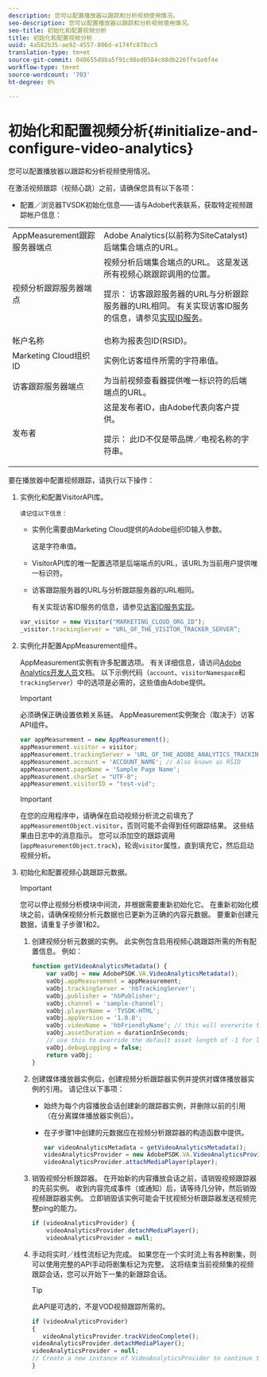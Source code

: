 ```yaml
---
description: 您可以配置播放器以跟踪和分析视频使用情况。
seo-description: 您可以配置播放器以跟踪和分析视频使用情况。
seo-title: 初始化和配置视频分析
title: 初始化和配置视频分析
uuid: 4a582b35-ae92-4557-806d-e174fc878cc5
translation-type: tm+mt
source-git-commit: 040655d8ba5f91c98ed0584c08db226ffe1e0f4e
workflow-type: tm+mt
source-wordcount: '703'
ht-degree: 0%

---
```



# 初始化和配置视频分析{#initialize-and-configure-video-analytics}

您可以配置播放器以跟踪和分析视频使用情况。

在激活视频跟踪（视频心跳）之前，请确保您具有以下各项：

* 配置／浏览器TVSDK初始化信息——请与Adobe代表联系，获取特定视频跟踪帐户信息：

<table id="table_3565328ABBEE4605A92EAE1ADE5D6F84">
 <tbody>
  <tr>
   <td colname="col1"> AppMeasurement跟踪服务器端点 </td>
   <td colname="col2"> Adobe Analytics(以前称为SiteCatalyst)后端集合端点的URL。 </td>
  </tr>
  <tr>
   <td colname="col1"> 视频分析跟踪服务器端点 </td>
   <td colname="col2"> 视频分析后端集合端点的URL。 这是发送所有视频心跳跟踪调用的位置。 <p>提示： 访客跟踪服务器的URL与分析跟踪服务器的URL相同。 有关实现访客ID服务的信息，请参见<a href="https://marketing.adobe.com/resources/help/en_US/mcvid/mcvid-setup-target.html" format="html" scope="external">实现ID服务</a>。 </p> </td>
  </tr>
  <tr>
   <td colname="col1"> 帐户名称 </td>
   <td colname="col2"> 也称为报表包ID(RSID)。 </td>
  </tr>
  <tr>
   <td colname="col1"> Marketing Cloud组织ID </td>
   <td colname="col2"> 实例化访客组件所需的字符串值。 </td>
  </tr>
  <tr>
   <td colname="col1"> 访客跟踪服务器端点 </td>
   <td colname="col2"> 为当前视频查看器提供唯一标识符的后端端点的URL。 </td>
  </tr>
  <tr>
   <td colname="col1"> 发布者 </td>
   <td colname="col2"> 这是发布者ID，由Adobe代表向客户提供。 <p>提示： 此ID不仅是带品牌／电视名称的字符串。 </p> </td>
  </tr>
 </tbody>
</table>

要在播放器中配置视频跟踪，请执行以下操作：

1. 实例化和配置VisitorAPI库。

       请记住以下信息：
   
   * 实例化需要由Marketing Cloud提供的Adobe组织ID输入参数。

      这是字符串值。
   * VisitorAPI库的唯一配置选项是后端端点的URL，该URL为当前用户提供唯一标识符。
   * 访客跟踪服务器的URL与分析跟踪服务器的URL相同。

      有关实现访客ID服务的信息，请参见[访客ID服务实现](https://marketing.adobe.com/resources/help/en_US/mcvid/mcvid-setup-target.html)。

   ```js
   var_visitor = new Visitor("MARKETING_CLOUD_ORG_ID");
   _visitor.trackingServer = "URL_OF_THE_VISITOR_TRACKER_SERVER”;
   ```

2. 实例化并配置AppMeasurement组件。

   AppMeasurement实例有许多配置选项。 有关详细信息，请访问[Adobe Analytics开发人员](https://microsite.omniture.com/t2/help/en_US/reference/#Developer)文档。 以下示例代码（`account`、`visitorNamespace`和`trackingServer`）中的选项是必需的，这些值由Adobe提供。

   >[!IMPORTANT]
   >
   >必须确保正确设置依赖关系链。 AppMeasurement实例聚合（取决于）访客API组件。

   ```js
   var appMeasurement = new AppMeasurement();
   appMeasurement.visitor = visitor;
   appMeasurement.trackingServer = 'URL_OF_THE_ADOBE_ANALYTICS_TRACKING_SERVER';
   appMeasurement.account = 'ACCOUNT_NAME'; // Also known as RSID
   appMeasurement.pageName = 'Sample Page Name';
   appMeasurement.charSet = "UTF-8";
   appMeasurement.visitorID = "test-vid";
   ```

   >[!IMPORTANT]
   >
   >在您的应用程序中，请确保在启动视频分析流之前填充了`appMeasurementObject.visitor`，否则可能不会得到任何跟踪结果。 这些结果由日志中的消息指示。 您可以添加空的跟踪调用(`appMeasurementObject.track`)，轮询`visitor`属性，直到填充它，然后启动视频分析。

3. 初始化和配置视频心跳跟踪元数据。

   >[!IMPORTANT]
   >
   >您可以停止视频分析模块中间流，并根据需要重新初始化它。 在重新初始化模块之前，请确保视频分析元数据也已更新为正确的内容元数据。 要重新创建元数据，请重复子步骤1和2。

   1. 创建视频分析元数据的实例。
此实例包含启用视频心跳跟踪所需的所有配置信息。 例如：

      ```js
      function getVideoAnalyticsMetadata() {
          var vaObj = new AdobePSDK.VA.VideoAnalyticsMetadata();
          vaObj.appMeasurement = appMeasurement;
          vaObj.trackingServer = 'hbTrackingServer';
          vaObj.publisher = 'hbPublisher';
          vaObj.channel = 'sample-channel';
          vaObj.playerName = 'TVSDK-HTML';
          vaObj.appVersion = '1.0.0';
          vaObj.videoName = 'hbFriendlyName'; // this will overwrite the ContextData variable a.media.friendlyName
          vaObj.assetDuration = durationInSeconds;
          // use this to override the default asset length of -1 for live streams
          vaObj.debugLogging = false;
          return vaObj;
      }
      ```

   2. 创建媒体播放器实例后，创建视频分析跟踪器实例并提供对媒体播放器实例的引用。
请记住以下事项：

      * 始终为每个内容播放会话创建新的跟踪器实例，并删除以前的引用（在分离媒体播放器实例后）。
      * 在子步骤1中创建的元数据应在视频分析跟踪器的构造函数中提供。

         ```js
         var videoAnalyticsMetadata = getVideoAnalyticsMetadata();
         videoAnalyticsProvider = new AdobePSDK.VA.VideoAnalyticsProvider(videoAnalyticsMetadata);
         videoAnalyticsProvider.attachMediaPlayer(player);
         ```
   3. 销毁视频分析跟踪器。
在开始新的内容播放会话之前，请销毁视频跟踪器的先前实例。 收到内容完成事件（或通知）后，请等待几分钟，然后销毁视频跟踪器实例。 立即销毁该实例可能会干扰视频分析跟踪器发送视频完整ping的能力。

      ```js
      if (videoAnalyticsProvider) {
          videoAnalyticsProvider.detachMediaPlayer();
          videoAnalyticsProvider = null;
      ```
   4. 手动将实时／线性流标记为完成。
如果您在一个实时流上有各种剧集，则可以使用完整的API手动将剧集标记为完整。 这将结束当前视频集的视频跟踪会话，您可以开始下一集的新跟踪会话。
      >[!TIP]
      >
      >此API是可选的，不是VOD视频跟踪所需的。

      ```js
      if (videoAnalyticsProvider)
      {
         videoAnalyticsProvider.trackVideoComplete();
      videoAnalyticsProvider.detachMediaPlayer();
      videoAnalyticsProvider = null;
      // Create a new instance of VideoAnalyticsProvider to continue tracking.
      } 
      ```
